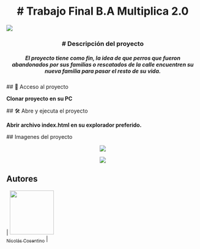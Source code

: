 <h1 align="center"># Trabajo Final B.A Multiplica 2.0</h1>

<p align="left">
   <img src="https://img.shields.io/badge/STATUS-EN-PROCESO-green">
</p>

<h3 align="center"># Descripción del proyecto</h3>

<h5 align="center"><b>El proyecto tiene como fin, la idea de que perros que fueron abandonados por sus familias o rescatados de la calle encuentren su nueva familia para pasar el resto de su vida.</b></h5>

\## 📁 Acceso al proyecto

**Clonar proyecto en su PC**

\## 🛠️ Abre y ejecuta el proyecto

**Abrir archivo index.html en su explorador preferido.**

\## Imagenes del proyecto

<p align="center">
   <img src="https://i.ibb.co/TYX333t/Whats-App-Image-2023-04-17-at-00-48-07.jpg">
</p>

<p align="center">
   <img src="https://i.ibb.co/tqdHbNr/Whats-App-Image-2023-04-17-at-00-48-06.jpg">
</p>

## Autores

| [<img src="https://img.freepik.com/vector-premium/rostro-completo-adolescente-aislado-sobre-fondo-blanco-ilustracion-vectorial-avatar-redes-sociales_125869-1785.jpg?w=2000" width=115><br><sub>Nicolás Cosentino</sub>](https://github.com/nicolasc1991) |
